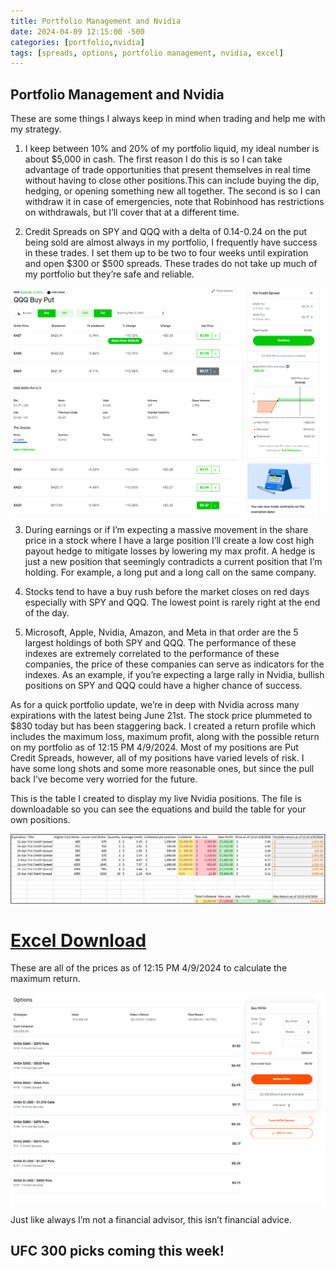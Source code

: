 ```yaml
---
title: Portfolio Management and Nvidia
date: 2024-04-09 12:15:00 -500
categories: [portfolio,nvidia]
tags: [spreads, options, portfolio management, nvidia, excel]
---
```


## Portfolio Management and Nvidia

These are some things I always keep in mind when trading and help me with my strategy.

1. I keep between 10% and 20% of my portfolio liquid, my ideal number is about $5,000 in cash. The first reason I do this is so I can take advantage of trade opportunities that present themselves in real time without having to close other positions.This can include buying the dip, hedging, or opening something new all together. The second is so I can withdraw it in case of emergencies, note that Robinhood has restrictions on withdrawals, but I’ll cover that at a different time.

2. Credit Spreads on SPY and QQQ with a delta of 0.14-0.24 on the put being sold are almost always in my portfolio, I frequently have success in these trades. I set them up to be two to four weeks until expiration and open $300 or $500 spreads. These trades do not take up much of my portfolio but they’re safe and reliable.

![img-description](/assets/deltaexample.png)

3. During earnings or if I’m expecting a massive movement in the share price in a stock where I have a large position I’ll create a low cost high payout hedge to mitigate losses by lowering my max profit. A hedge is just a new position that seemingly contradicts a current position that I’m holding. For example, a long put and a long call on the same company.

4. Stocks tend to have a buy rush before the market closes on red days especially with SPY and QQQ. The lowest point is rarely right at the end of the day.

5. Microsoft, Apple, Nvidia, Amazon, and Meta in that order are the 5 largest holdings of both SPY and QQQ. The performance of these indexes are extremely correlated to the performance of these companies, the price of these companies can serve as indicators for the indexes. As an example, if you’re expecting a large rally in Nvidia, bullish positions on SPY and QQQ could have a higher chance of success.


As for a quick portfolio update, we’re in deep with Nvidia across many expirations with the latest being June 21st. The stock price plummeted to $830 today but has been staggering back. I created a return profile which includes the maximum loss, maximum profit, along with the possible return on my portfolio as of 12:15 PM 4/9/2024. Most of my positions are Put Credit Spreads, however, all of my positions have varied levels of risk. I have some long shots and some more reasonable ones, but since the pull back I’ve become very worried for the future.

This is the table I created to display my live Nvidia positions. The file is downloadable so you can see the equations and build the table for your own positions.

![img-description](/assets/nvda04092024returns.png)

# [Excel Download](https://demoneyesshmoney.github.io/nvidia04092024returnprofile.xlsx)

These are all of the prices as of 12:15 PM 4/9/2024 to calculate the maximum return.

![img-description](/assets/nvdapositions04.09.2024.png)

Just like always I’m not a financial advisor, this isn’t financial advice.

## UFC 300 picks coming this week!
